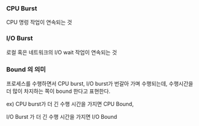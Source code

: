 ### CPU Burst

CPU 명렁 작업이 연속되는 것

### I/O Burst

로컬 혹은 네트워크의 I/O wait 작업이 연속되는 것

### Bound 의 의미

프로세스를 수행하면서 CPU burst, I/O burst가 번갈아 가며 수행되는데, 수행시간을 더 많이 차지하는 쪽이 bound 한다고 표현한다.

ex) CPU burst가 더 긴 수행 시간을 가지면 CPU Bound,

I/O Burst 가 더 긴 수행 시간을 가지면 I/O Bound